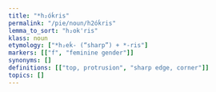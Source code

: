 ```yaml
---
title: "*h₂óḱris"
permalink: "/pie/noun/h2óḱris"
lemma_to_sort: "h₂ok'ris"
klass: noun
etymology: ["*h₂eḱ- (“sharp”) +‎ *-ris"]
markers: [["f", "feminine gender"]]
synonyms: []
definitions: [["top, protrusion", "sharp edge, corner"]]
topics: []
---
```

